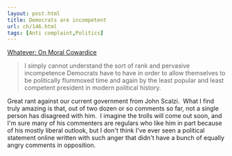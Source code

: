 ```yaml
---
layout: post.html
title: Democrats are incompetent
url: ch/146.html
tags: [Anti complaint,Politics]
---
```

[Whatever: On Moral Cowardice](http://www.scalzi.com/whatever/004498.html)

> I simply cannot understand the sort of rank and pervasive incompetence Democrats have to have in order to allow themselves to be politically flummoxed time and again by the least popular and least competent president in modern political history.

Great rant against our current government from John Scalzi.  What I find truly amazing is that, out of two dozen or so comments so far, not a single person has disagreed with him.  I imagine the trolls will come out soon, and I'm sure many of his commenters are regulars who like him in part because of his mostly liberal outlook, but I don't think I've ever seen a political statement online written with such anger that didn't have a bunch of equally angry comments in opposition.
